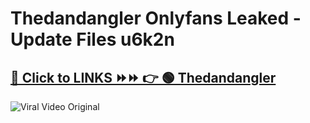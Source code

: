 
 # Thedandangler Onlyfans Leaked - Update Files u6k2n

## <h2><a href="https://clipsfans.com/Thedandangler&ref=git">🔗 Click to LINKS ⏩⏩ 👉 🟢 Thedandangler </a></h2>

<a href="https://clipsfans.com/Thedandangler&ref=git" rel="nofollow" data-target="animated-image.originalLink"><img src="https://i.ibb.co.com/xMMVF88/686577567.gif" alt="Viral Video Original" style="max-width: 100%; display: inline-block;" data-target="animated-image.originalImage"></a>

